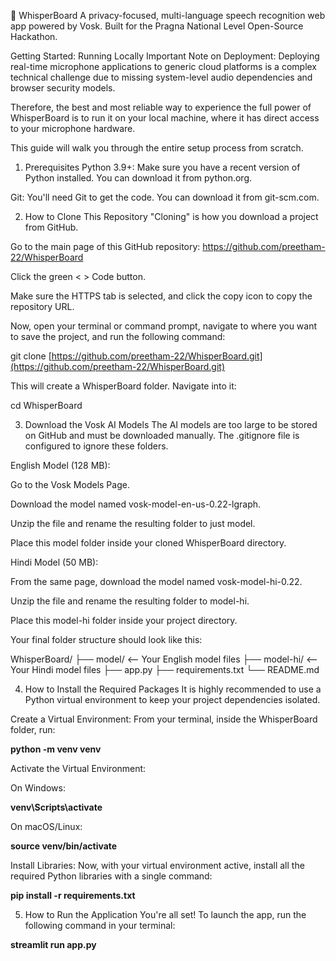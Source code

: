 🎤 WhisperBoard
A privacy-focused, multi-language speech recognition web app powered by Vosk. Built for the Pragna National Level Open-Source Hackathon.

Getting Started: Running Locally
Important Note on Deployment: Deploying real-time microphone applications to generic cloud platforms is a complex technical challenge due to missing system-level audio dependencies and browser security models.

Therefore, the best and most reliable way to experience the full power of WhisperBoard is to run it on your local machine, where it has direct access to your microphone hardware.

This guide will walk you through the entire setup process from scratch.

1. Prerequisites
Python 3.9+: Make sure you have a recent version of Python installed. You can download it from python.org.

Git: You'll need Git to get the code. You can download it from git-scm.com.

2. How to Clone This Repository
"Cloning" is how you download a project from GitHub.

Go to the main page of this GitHub repository: https://github.com/preetham-22/WhisperBoard

Click the green < > Code button.

Make sure the HTTPS tab is selected, and click the copy icon to copy the repository URL.

Now, open your terminal or command prompt, navigate to where you want to save the project, and run the following command:

git clone [https://github.com/preetham-22/WhisperBoard.git](https://github.com/preetham-22/WhisperBoard.git)

This will create a WhisperBoard folder. Navigate into it:

cd WhisperBoard

3. Download the Vosk AI Models
The AI models are too large to be stored on GitHub and must be downloaded manually. The .gitignore file is configured to ignore these folders.

English Model (128 MB):

Go to the Vosk Models Page.

Download the model named vosk-model-en-us-0.22-lgraph.

Unzip the file and rename the resulting folder to just model.

Place this model folder inside your cloned WhisperBoard directory.

Hindi Model (50 MB):

From the same page, download the model named vosk-model-hi-0.22.

Unzip the file and rename the resulting folder to model-hi.

Place this model-hi folder inside your project directory.

Your final folder structure should look like this:

WhisperBoard/
├── model/            <-- Your English model files
├── model-hi/         <-- Your Hindi model files
├── app.py
├── requirements.txt
└── README.md

4. How to Install the Required Packages
It is highly recommended to use a Python virtual environment to keep your project dependencies isolated.


Create a Virtual Environment:
From your terminal, inside the WhisperBoard folder, run:

**python -m venv venv**

Activate the Virtual Environment:


On Windows:

**venv\Scripts\activate**


On macOS/Linux:

**source venv/bin/activate**


Install Libraries:
Now, with your virtual environment active, install all the required Python libraries with a single command:

**pip install -r requirements.txt**


5. How to Run the Application
You're all set! To launch the app, run the following command in your terminal:

**streamlit run app.py**
